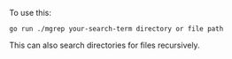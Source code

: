 To use this:

`go run ./mgrep your-search-term directory or file path`

This can also search directories for files recursively.
